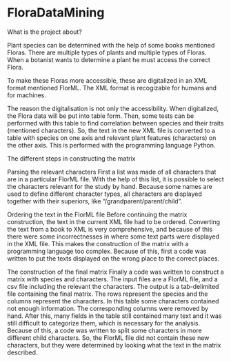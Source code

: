 FloraDataMining
===============

What is the project about?

Plant species can be determined with the help of some books mentioned Floras. There are multiple types of plants and multiple types of Floras. When a botanist wants to determine a plant he must access the correct Flora. 

To make these Floras more accessible, these are digitalized in an XML format mentioned FlorML. The XML format is recogizable for humans and for machines. 

The reason the digitalisation is not only the accessibility. When digitalized, the Flora data will be put into table form. Then, some tests can be performed with this table to find correlation between species and their traits (mentioned characters). So, the text in the new XML file is converted to a table with species on one axis and relevant plant features (characters) on the other axis. This is performed with the programming language Python.

The different steps in constructing the matrix

Parsing the relevant characters
First a list was made of all characters that are in a particular FlorML file. With the help of this list, it is possible to select the characters relevant for the study by hand. Because some names are used to define different character types, all characters are displayed together with their superiors, like “/grandparent/parent/child”.

Ordering the text in the FlorML file
Before continuing the matrix construction, the text in the current XML file had to be ordered. Converting the text from a book to XML is very comprehensive, and because of this there were some  incorrectnesses in where some text parts were displayed in the XML file. This makes the construction of the matrix with a programming language too complex. Because of this, first a code was written to put the texts displayed on the wrong place to the correct places.

The construction of the final matrix
Finally a code was written to construct a matrix with species and characters. The input files are a FlorML file, and a csv file including the relevant the characters. The output is a tab-delimited file containing the final matrix. The rows represent the species and the columns represent the characters. In this table some characters contained not enough information. The corresponding columns were removed by hand. After this, many fields in the table still contained many text and it was still difficult to categorize them, which is necessary for the analysis. Because of this, a code was written to split some characters in more different child characters. So, the FlorML file did not contain these new characters, but they were determined by looking what the text in the matrix described.


